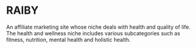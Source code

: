# RAIBY
An affiliate marketing site whose niche deals with health and quality of life. The health and wellness niche includes various subcategories such as fitness, nutrition, mental health and holistic health.
